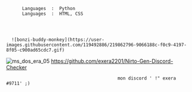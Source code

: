          
          
          Languages  :  Python
          Languages  :  HTML, CSS
          
          
          
          
      ![bonzi-buddy-monkey](https://user-images.githubusercontent.com/119492886/219862796-9066188c-f0c9-4197-8f05-c900ad65cdc7.gif)
   ![ms_dos_era_05](https://user-images.githubusercontent.com/119492886/219864091-842c06e7-b1ac-45c2-a2b5-9c0aadf34286.gif)
https://github.com/exera2201/Nirto-Gen-Discord-Checker

                                              mon discord ' !" exera #9711' ;)
